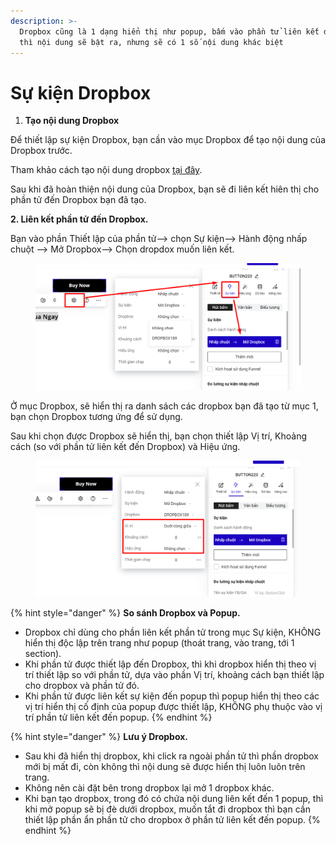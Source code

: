 ```yaml
---
description: >-
  Dropbox cũng là 1 dạng hiển thị như popup, bấm vào phần tử liên kết đến popup
  thì nội dung sẽ bật ra, nhưng sẽ có 1 số nội dung khác biệt
---
```


# Sự kiện Dropbox

1. **Tạo nội dung Dropbox**&#x20;

Để thiết lập sự kiện Dropbox, bạn cần vào mục Dropbox để tạo nội dung của Dropbox trước.

Tham khảo cách tạo nội dung dropbox [tại đây](../../viii.-cac-phan-t-co-ban-tren-landingpage/dropbox.md).

Sau khi đã hoàn thiện nội dung của Dropbox, bạn sẽ đi liên kết hiên thị cho phần tử đến Dropbox bạn đã tạo.

**2. Liên kết phần tử đến Dropbox.**

Bạn vào phần Thiết lập của phần tử--> chọn Sự kiện--> Hành động nhấp chuột --> Mở Dropbox--> Chọn dropdox muốn liên kết.

<figure><img src="../../.gitbook/assets/dropbox2.png" alt=""><figcaption></figcaption></figure>

Ở mục Dropbox, sẽ hiển thị ra danh sách các dropbox bạn đã tạo từ mục 1, bạn chọn Dropbox tương ứng để sử dụng.

Sau khi chọn được Dropbox sẽ hiển thị, bạn chọn thiết lập Vị trí, Khoảng cách (so với phần tử liên kết đến Dropbox) và Hiệu ứng.

<figure><img src="../../.gitbook/assets/dropbox3.png" alt=""><figcaption></figcaption></figure>

{% hint style="danger" %}
**So sánh Dropbox và Popup.**

* Dropbox chỉ dùng cho phần liên kết phần tử trong mục Sự kiện, KHÔNG hiển thị độc lập trên trang như popup (thoát trang, vào trang, tới 1 section).
* Khi phần tử được thiết lập đến Dropbox, thì khi dropbox hiển thị theo vị trí thiết lập so với phần tử, dựa vào phần Vị trí, khoảng cách bạn thiết lập cho dropbox và phần tử đó.
* Khi phần tử được liên kết sự kiện đến popup thì popup hiển thị theo các vị trí hiển thị cố định của popup được thiết lập, KHÔNG phụ thuộc vào vị trí phần tử liên kết đến popup.
{% endhint %}

{% hint style="danger" %}
**Lưu ý Dropbox.**

* Sau khi đã hiển thị dropbox, khi click ra ngoài phần tử thì phần dropbox mới bị mất đi, còn không thì nội dung sẽ được hiển thị  luôn luôn trên trang.&#x20;
* Không nên cài đặt bên trong dropbox lại mở 1 dropbox khác.
* Khi bạn tạo dropbox, trong đó có chứa nội dung liên kết đến 1 popup, thì khi mở popup sẽ bị đè dưới dropbox, muốn tắt đi dropbox thì bạn cần thiết lập phần ẩn phần tử cho dropbox ở phần tử liên kết đến popup.
{% endhint %}

